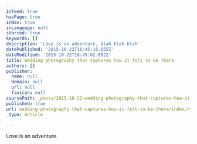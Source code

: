 ```yaml
---
inFeed: true
hasPage: true
inNav: true
inLanguage: null
starred: true
keywords: []
description: 'Love is an adventure, blah blah blah'
datePublished: '2015-10-22T16:45:16.655Z'
dateModified: '2015-10-22T16:45:02.602Z'
title: Wedding photography that captures how it felt to be there
authors: []
publisher:
  name: null
  domain: null
  url: null
  favicon: null
sourcePath: _posts/2015-10-22-wedding-photography-that-captures-how-it-felt-to-be-there.md
published: true
url: wedding-photography-that-captures-how-it-felt-to-be-there/index.html
_type: Article

---
```

Love is an adventure.